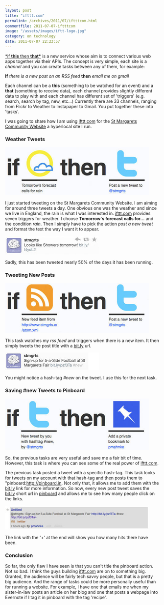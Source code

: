 ```yaml
---
layout: post
title: "ifttt.com"
permalink: /archives/2011/07/iftttcom.html
commentfile: 2011-07-07-iftttcom
image: "/assets/images/iftt-logo.jpg"
category: on technology
date: 2011-07-07 22:23:57
---
```


[\*if **this** then **that\***](http://ifttt.com) is a new service whose aim is to connect various web apps together via their APIs. The concept is very simple, each site is a _channel_ and you can create tasks between any of them, for example:

**If** _there is a new post on an RSS feed_ **then** _email me on gmail_

Each channel can be a **this** (something to be watched for an event) and a **that** (something to receive data), each channel provides slightly different data to play with and each channel has different set of 'triggers' (e.g. search, search by tag, new, etc...) Currently there are 33 channels, ranging from Flickr to Weather to Instapaper to Gmail. You put together these into 'tasks'.

I was going to share how I am using [ifttt.com](http://ifttt.com) for the [St Margarets Community Website](https://stmargarets.london) a hyperlocal site I run.

### Weather Tweets

<a href="/assets/images/ifttt_weather.jpg" title="See larger version of - IFTT weather task"><img src="/assets/images/ifttt_weather_thumb.jpg" width="470" height="156" alt="IFTT weather task" class=" center" /></a>

I just started tweeting on the St Margarets Community Website. I am aiming for around three tweets a day. One obvious one was the weather and since we live in England, the rain is what I was interested in. [ifttt.com](http://ifttt.com) provides seven triggers for weather. I choose **Tomorrow's forecast calls for...** and the condition _rain_. Then I simply have to pick the action _post a new tweet_ and format the text the way I want it to appear.

<a href="/assets/images/iftt_tweet_weather.jpg" title="See larger version of - weather tweet"><img src="/assets/images/iftt_tweet_weather_thumb.jpg" width="307" height="60" alt="weather tweet" class=" center" /></a>

Sadly, this has been tweeted nearly 50% of the days it has been running.

### Tweeting New Posts

<a href="/assets/images/ifttt_task_rss.jpg" title="See larger version of - ifttt rss task"><img src="/assets/images/ifttt_task_rss_thumb.jpg" width="470" height="162" alt="ifttt rss task" class=" center" /></a>

This task watches my _rss feed_ and triggers when there is a new item. It then simply tweets the post title with a [bit.ly](http://bit.ly) url.

<a href="/assets/images/ifttt_tweet_post.jpg" title="See larger version of - new post tweet"><img src="/assets/images/ifttt_tweet_post_thumb.jpg" width="307" height="56" alt="new post tweet" class=" center" /></a>

You might notice a hash-tag _\#new_ on the tweet. I use this for the next task.

### Saving \#new Tweets to Pinboard

<a href="/assets/images/ifttt_pinboard.jpg" title="See larger version of - ifttt pinboard task"><img src="/assets/images/ifttt_pinboard_thumb.jpg" width="470" height="167" alt="ifttt pinboard task" class=" center" /></a>

So, the previous tasks are very useful and save me a fair bit of time. However, this task is where you can see some of the real power of [ifttt.com](http://ifttt.com).

The previous task posted a tweet with a specific hash-tag. This task looks for tweets on my account with that hash-tag and then posts them to "pinboard:http://pinboard.in. Not only that, it allows me to add them with the [bit.ly](http://bit.ly) link for more information. So now, every new post tweet saves the [bit.ly](http://bit.ly) short url in [pinboard](http://pinboard.in) and allows me to see how many people click on the links.

<a href="/assets/images/ifttt_pinboard_link.jpg" title="See larger version of - pinboard"><img src="/assets/images/ifttt_pinboard_link_thumb.jpg" width="470" height="78" alt="pinboard" class=" center" /></a>

The link with the '+' at the end will show you how many hits there have been.

### Conclusion

So far, the only flaw I have seen is that you can't title the pinboard action. Not so bad. I think the guys building [ifttt.com](http://ifttt.com) are on to something big. Granted, the audience will be fairly tech savvy people, but that is a pretty big audience. And the range of tasks could be more personally useful than for running a website. For example, I have one that emails me when my sister-in-law posts an article on her blog and one that posts a webpage into Evernote if I tag it in pinboard with the tag 'recipe'.
